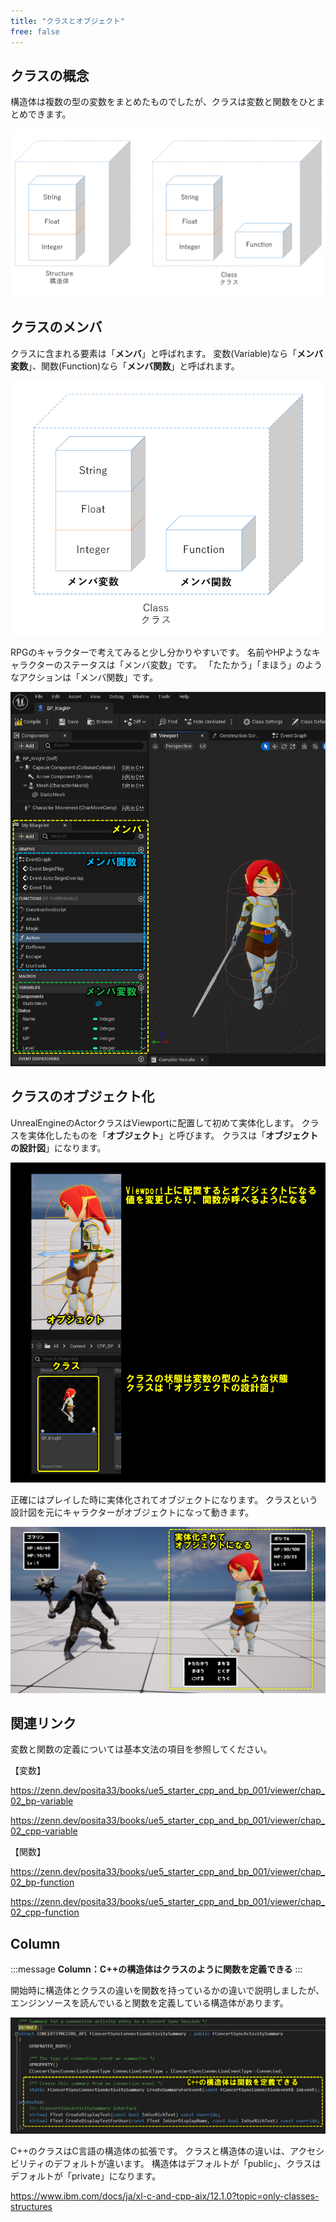 ```yaml
---
title: "クラスとオブジェクト"
free: false
---
```


## クラスの概念

構造体は複数の型の変数をまとめたものでしたが、クラスは変数と関数をひとまとめできます。

![](/images/books/ue5_starter_cpp_and_bp_001/chap_03_class_and_object/2022-03-08-07-18-51.png)

## クラスのメンバ

クラスに含まれる要素は「**メンバ**」と呼ばれます。
変数(Variable)なら「**メンバ変数**」、関数(Function)なら「**メンバ関数**」と呼ばれます。

![](/images/books/ue5_starter_cpp_and_bp_001/chap_03_class_and_object/2022-03-11-05-18-01.png)

RPGのキャラクターで考えてみると少し分かりやすいです。
名前やHPようなキャラクターのステータスは「メンバ変数」です。
「たたかう」「まほう」のようなアクションは「メンバ関数」です。

![](/images/books/ue5_starter_cpp_and_bp_001/chap_03_class_and_object/2022-03-11-06-12-19.png)

## クラスのオブジェクト化

UnrealEngineのActorクラスはViewportに配置して初めて実体化します。
クラスを実体化したものを「**オブジェクト**」と呼びます。
クラスは「**オブジェクトの設計図**」になります。

![](/images/books/ue5_starter_cpp_and_bp_001/chap_03_class_and_object/2022-03-11-06-24-49.png)

正確にはプレイした時に実体化されてオブジェクトになります。
クラスという設計図を元にキャラクターがオブジェクトになって動きます。

![](/images/books/ue5_starter_cpp_and_bp_001/chap_03_class_and_object/2022-03-11-06-05-54.png)

## 関連リンク

変数と関数の定義については基本文法の項目を参照してください。

【変数】

https://zenn.dev/posita33/books/ue5_starter_cpp_and_bp_001/viewer/chap_02_bp-variable

https://zenn.dev/posita33/books/ue5_starter_cpp_and_bp_001/viewer/chap_02_cpp-variable

【関数】

https://zenn.dev/posita33/books/ue5_starter_cpp_and_bp_001/viewer/chap_02_bp-function

https://zenn.dev/posita33/books/ue5_starter_cpp_and_bp_001/viewer/chap_02_cpp-function

## Column

:::message
**Column：C++の構造体はクラスのように関数を定義できる**
:::

開始時に構造体とクラスの違いを関数を持っているかの違いで説明しましたが、エンジンソースを読んでいると関数を定義している構造体があります。

![](/images/books/ue5_starter_cpp_and_bp_001/chap_03_class_and_object/2022-03-11-06-37-14.png)

C++のクラスはC言語の構造体の拡張です。
クラスと構造体の違いは、アクセシビリティのデフォルトが違います。
構造体はデフォルトが「public」、クラスはデフォルトが「private」になります。

https://www.ibm.com/docs/ja/xl-c-and-cpp-aix/12.1.0?topic=only-classes-structures